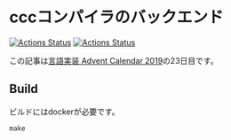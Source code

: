 # cccコンパイラのバックエンド

[![Actions Status](https://github.com/coord-e/article-ccc-backend/workflows/Latest/badge.svg)](https://github.com/coord-e/article-ccc-backend/actions?workflow=Latest)
[![Actions Status](https://github.com/coord-e/article-ccc-backend/workflows/Release/badge.svg)](https://github.com/coord-e/article-ccc-backend/actions?workflow=Release)

この記事は[言語実装 Advent Calendar 2019](https://qiita.com/advent-calendar/2019/lang_dev)の23日目です。

## Build

ビルドにはdockerが必要です。

```shell
make
```
